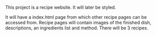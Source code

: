 This project is a recipe website. It will later be styled.

It will have a index.html page from which other recipe pages can be accessed from.
Recipe pages will contain images of the finished dish, descriptions, an ingredients list and method.
There will be 3 recipes.